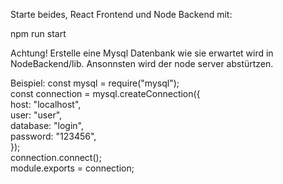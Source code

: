 Starte beides, React Frontend und Node Backend mit:

npm run start

Achtung! Erstelle eine Mysql Datenbank wie sie erwartet wird in NodeBackend/lib. Ansonnsten wird der node server abstürtzen.

Beispiel:
const mysql = require("mysql");  
const connection = mysql.createConnection({  
  host: "localhost",  
  user: "user",  
  database: "login",  
  password: "123456",  
});  
connection.connect();  
module.exports = connection;  
